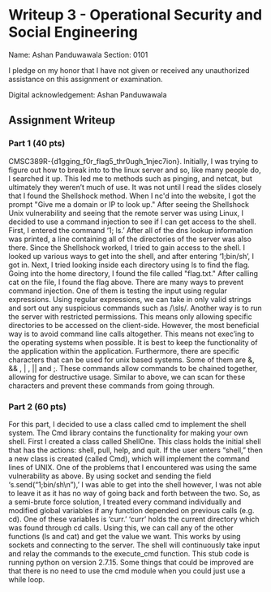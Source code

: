 # Writeup 3 - Operational Security and Social Engineering

Name: Ashan Panduwawala
Section: 0101

I pledge on my honor that I have not given or received any unauthorized assistance on this assignment or examination.

Digital acknowledgement: Ashan Panduwawala

## Assignment Writeup

### Part 1 (40 pts)
CMSC389R-{d1gging_f0r_flag5_thr0ugh_1njec7ion}.
Initially, I was trying to figure out how to break into to the linux server and so, like many people do, I searched it up. This led me to methods such as pinging, and netcat, but ultimately they weren’t much of use. It was not until I read the slides closely that I found the Shellshock method.
When I nc'd into the website, I got the prompt "Give me a domain or IP to look up." After seeing the Shellshock Unix vulnerability and seeing that the remote server was using Linux, I decided to use a command injection to see if I can get access to the shell. First, I entered the command ‘1; ls.’ After all of the dns lookup information was printed, a line containing all of the directories of the server was also there. Since the Shellshock worked, I tried to gain access to the shell. I looked up various ways to get into the shell, and after entering ‘1;bin/sh’, I got in. Next, I tried looking inside each directory using ls to find the flag. Going into the home directory, I found the file called "flag.txt." After calling cat on the file, I found the flag above. 
There are many ways to prevent command injection. One of them is testing the input using regular expressions. Using regular expressions, we can take in only valid strings and sort out any suspicious commands such as /\sls/. Another way is to run the server with restricted permissions. This means only allowing specific directories to be accessed on the client-side. However, the most beneficial way is to avoid command line calls altogether. This means not exec’ing to the operating systems when possible. It is best to keep the functionality of the application within the application. Furthermore, there are specific characters that can be used for unix based systems. Some of them are &, && , | , || and ;. These commands allow commands to be chained together, allowing for destructive usage. Similar to above, we can scan for these characters and prevent these commands from going through.
### Part 2 (60 pts)
For this part, I decided to use a class called cmd to implement the shell system. The Cmd library contains the functionality for making your own shell. First I created a class called ShellOne. This class holds the initial shell that has the actions: shell, pull, help, and quit. If the user enters “shell,” then a new class is created (called Cmd), which will implement the command lines of UNIX. One of the problems that I encountered was using the same vulnerability as above. By using socket and sending the field ‘s.send(“1;bin/sh\n”),’ I was able to get into the shell however, I was not able to leave it as it has no way of going back and forth between the two. So, as a semi-brute force solution, I treated every command individually and modified global variables if any function depended on previous calls (e.g. cd). One of these variables is ‘curr.’ ‘curr’ holds the current directory which was found through cd calls. Using this, we can call any of the other functions (ls and cat) and get the value we want. This works by using sockets and connecting to the server. The shell will continuously take input and relay the commands to the execute_cmd function. This stub code is running python on version 2.7.15. Some things that could be improved are that there is no need to use the cmd module when you could just use a while loop. 

